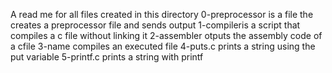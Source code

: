 A read me for all files created in this directory
0-preprocessor is a file the creates a preprocessor file and sends output
1-compileris a script that compiles a c file without linking it
2-assembler otputs the assembly code of a cfile
3-name compiles an executed file
4-puts.c prints a string using the put variable
5-printf.c prints a string with printf
